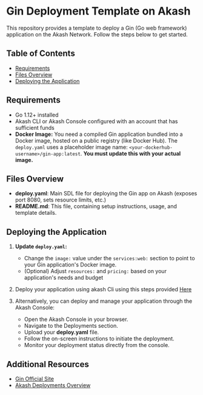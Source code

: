 # Gin Deployment Template on Akash

This repository provides a template to deploy a Gin (Go web framework) application on the Akash Network. Follow the steps below to get started.

## Table of Contents

- [Requirements](#requirements)
- [Files Overview](#file-overview)
- [Deploying the Application](#deploying-the-application)

## Requirements

- Go 1.12+ installed
- Akash CLI or Akash Console configured with an account that has sufficient funds
- **Docker Image:** You need a compiled Gin application bundled into a Docker image, hosted on a public registry (like Docker Hub). The `deploy.yaml` uses a placeholder image name: `<your-dockerhub-username>/gin-app:latest`. **You must update this with your actual image.**


## Files Overview

- **deploy.yaml**: Main SDL file for deploying the Gin app on Akash (exposes port 8080, sets resource limits, etc.)
- **README.md**: This file, containing setup instructions, usage, and template details.

## Deploying the Application

1.  **Update `deploy.yaml`:**
    * Change the `image:` value under the `services:web:` section to point to your Gin application's Docker image.
    * (Optional) Adjust `resources:` and `pricing:` based on your application's needs and budget
2. Deploy your application using akash Cli using this steps provided [Here](https://akash.network/docs/deployments/akash-cli/installation/)
     
3. Alternatively, you can deploy and manage your application through the Akash Console:
   - Open the Akash Console in your browser.
   - Navigate to the Deployments section.
   - Upload your **deploy.yaml** file.
   - Follow the on-screen instructions to initiate the deployment.
   - Monitor your deployment status directly from the console.

## Additional Resources

- [Gin Official Site](https://gin-gonic.com/)
- [Akash Deployments Overview](https://docs.akash.network/how-to/)
